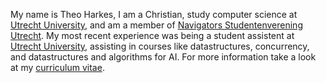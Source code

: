 <html>
<body>
    <p>
        My name is Theo Harkes, I am a Christian, study computer science at <a href="https://www.uu.nl/en">Utrecht University</a>, and am a member of <a href="https://www.nsutrecht.nl/">Navigators Studentenverening Utrecht</a>. My most recent experience was being a student assistent at <a href="https://www.uu.nl/en">Utrecht University</a>, assisting in courses like datastructures, concurrency, and datastructures and algorithms for AI. For more information take a look at my <a href="docs/CV Theo Harkes 2019-09-23.pdf">curriculum vitae</a>.
    </p>
</body>
</html>